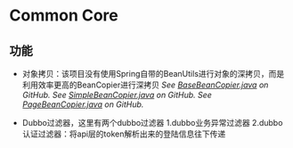 # Common Core

## 功能

* 对象拷贝：该项目没有使用Spring自带的BeanUtils进行对象的深拷贝，而是利用效率更高的BeanCopier进行深拷贝
*See [BaseBeanCopier.java](https://github.com/ZhiQinIsZhen/dubbo-springboot-nacos/blob/master/common/common-core/src/main/java/com/liyz/dubbo/common/core/cglib/BaseBeanCopier.java) on GitHub.*
*See [SimpleBeanCopier.java](https://github.com/ZhiQinIsZhen/dubbo-springboot-nacos/blob/master/common/common-core/src/main/java/com/liyz/dubbo/common/core/cglib/SimpleBeanCopier.java) on GitHub.*
*See [PageBeanCopier.java](https://github.com/ZhiQinIsZhen/dubbo-springboot-nacos/blob/master/common/common-core/src/main/java/com/liyz/dubbo/common/core/cglib/PageBeanCopier.java) on GitHub.*
  
* Dubbo过滤器，这里有两个dubbo过滤器
  1.dubbo业务异常过滤器
  2.dubbo认证过滤器：将api层的token解析出来的登陆信息往下传递